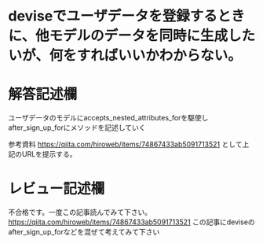 # deviseでユーザデータを登録するときに、他モデルのデータを同時に生成したいが、何をすればいいかわからない。
# 解答記述欄

ユーザデータのモデルにaccepts_nested_attributes_forを駆使し after_sign_up_forにメソッドを記述していく

参考資料
https://qiita.com/hiroweb/items/74867433ab5091713521
として上記のURLを提示する。





# レビュー記述欄
不合格です。一度この記事読んでみて下さい。https://qiita.com/hiroweb/items/74867433ab5091713521
この記事にdeviseのafter_sign_up_forなどを混ぜて考えてみて下さい

